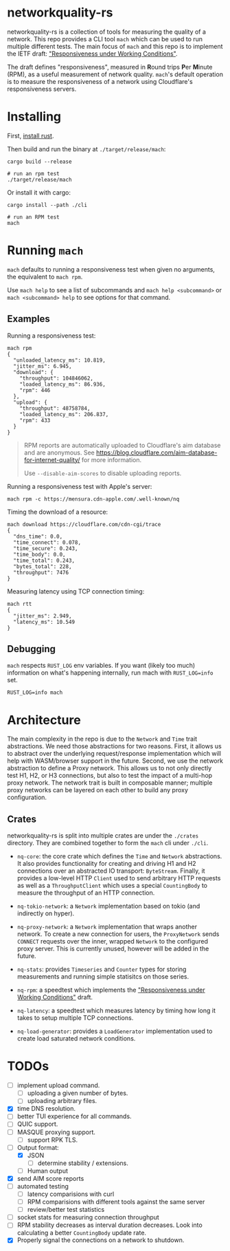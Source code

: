 # networkquality-rs

networkquality-rs is a collection of tools for measuring the quality of a
network. This repo provides a CLI tool `mach` which can be used to run multiple
different tests. The main focus of `mach` and this repo is to implement the IETF
draft: ["Responsiveness under Working Conditions"](draft).

The draft defines "responsiveness", measured in **R**ound trips **P**er
**M**inute (RPM), as a useful measurement of network quality. `mach`'s default
operation is to measure the responsiveness of a network using Cloudflare's
responsiveness servers.

# Installing

First, [install rust](https://www.rust-lang.org/tools/install).

Then build and run the binary at `./target/release/mach`:

```shell
cargo build --release

# run an rpm test
./target/release/mach
```

Or install it with cargo:

```shell
cargo install --path ./cli

# run an RPM test
mach
```

# Running `mach`

`mach` defaults to running a responsiveness test when given no arguments, the
equivalent to `mach rpm`.

Use `mach help` to see a list of subcommands and `mach help <subcommand>` or
`mach <subcommand> help` to see options for that command.

## Examples

Running a responsiveness test:

```shell
mach rpm
{
  "unloaded_latency_ms": 10.819,
  "jitter_ms": 6.945,
  "download": {
    "throughput": 104846062,
    "loaded_latency_ms": 86.936,
    "rpm": 446
  },
  "upload": {
    "throughput": 48758784,
    "loaded_latency_ms": 206.837,
    "rpm": 433
  }
}
```

> RPM reports are automatically uploaded to Cloudflare's aim database and are
> anonymous. See https://blog.cloudflare.com/aim-database-for-internet-quality/
> for more information.
>
> Use `--disable-aim-scores` to disable uploading reports.

Running a responsiveness test with Apple's server:

```shell
mach rpm -c https://mensura.cdn-apple.com/.well-known/nq
```

Timing the download of a resource:

```shell
mach download https://cloudflare.com/cdn-cgi/trace
{
  "dns_time": 0.0,
  "time_connect": 0.078,
  "time_secure": 0.243,
  "time_body": 0.0,
  "time_total": 0.243,
  "bytes_total": 228,
  "throughput": 7476
}
```

Measuring latency using TCP connection timing:

```shell
mach rtt
{
  "jitter_ms": 2.949,
  "latency_ms": 10.549
}
```

## Debugging

`mach` respects `RUST_LOG` env variables. If you want (likely too much)
information on what's happening internally, run mach with `RUST_LOG=info` set.

```shell
RUST_LOG=info mach
```

# Architecture

The main complexity in the repo is due to the `Network` and `Time` trait
abstractions. We need those abstractions for two reasons. First, it allows us to
abstract over the underlying request/response implementation which will help
with WASM/browser support in the future. Second, we use the network abstraction
to define a Proxy network. This allows us to not only directly test H1, H2, or
H3 connections, but also to test the impact of a multi-hop proxy network. The
network trait is built in composable manner; multiple proxy networks can be
layered on each other to build any proxy configuration.

## Crates

networkquality-rs is split into multiple crates are under the `./crates`
directory. They are combined together to form the `mach` cli under `./cli`.

- `nq-core`: the core crate which defines the `Time` and `Network` abstractions.
  It also provides functionality for creating and driving H1 and H2 connections
  over an abstracted IO transport: `ByteStream`. Finally, it provides a
  low-level HTTP `Client` used to send arbitrary HTTP requests as well as a
  `ThroughputClient` which uses a special `CountingBody` to measure the
  throughput of an HTTP connection.

- `nq-tokio-network`: a `Network` implementation based on tokio (and indirectly
  on hyper).

- `nq-proxy-network`: a `Network` implementation that wraps another network. To
  create a new connection for users, the `ProxyNetwork` sends `CONNECT` requests
  over the inner, wrapped `Network` to the configured proxy server. This is
  currently unused, however will be added in the future.

- `nq-stats`: provides `Timeseries` and `Counter` types for storing measurements
  and running simple statisitcs on those series.

- `nq-rpm`: a speedtest which implements the
  ["Responsiveness under Working Conditions"](draft) draft.

- `nq-latency`: a speedtest which measures latency by timing how long it takes
  to setup multiple TCP connections.

- `nq-load-generator`: provides a `LoadGenerator` implementation used to create
 load saturated network conditions.

# TODOs

- [ ] implement upload command.
  - [ ] uploading a given number of bytes.
  - [ ] uploading arbitrary files.
- [x] time DNS resolution.
- [ ] better TUI experience for all commands.
- [ ] QUIC support.
- [ ] MASQUE proxying support.
  - [ ] support RPK TLS.
- [ ] Output format:
  - [x] JSON
    - [ ] determine stability / extensions.
  - [ ] Human output
- [x] send AIM score reports
- [ ] automated testing
  - [ ] latency comparisions with curl
  - [ ] RPM comparisions with different tools against the same server
  - [ ] review/better test statistics
- [ ] socket stats for measuring connection throughput
- [ ] RPM stability decreases as interval duration decreases. Look into
      calculating a better `CountingBody` update rate.
- [x] Properly signal the connections on a network to shutdown.

[draft]: https://datatracker.ietf.org/doc/html/draft-ietf-ippm-responsiveness-03
